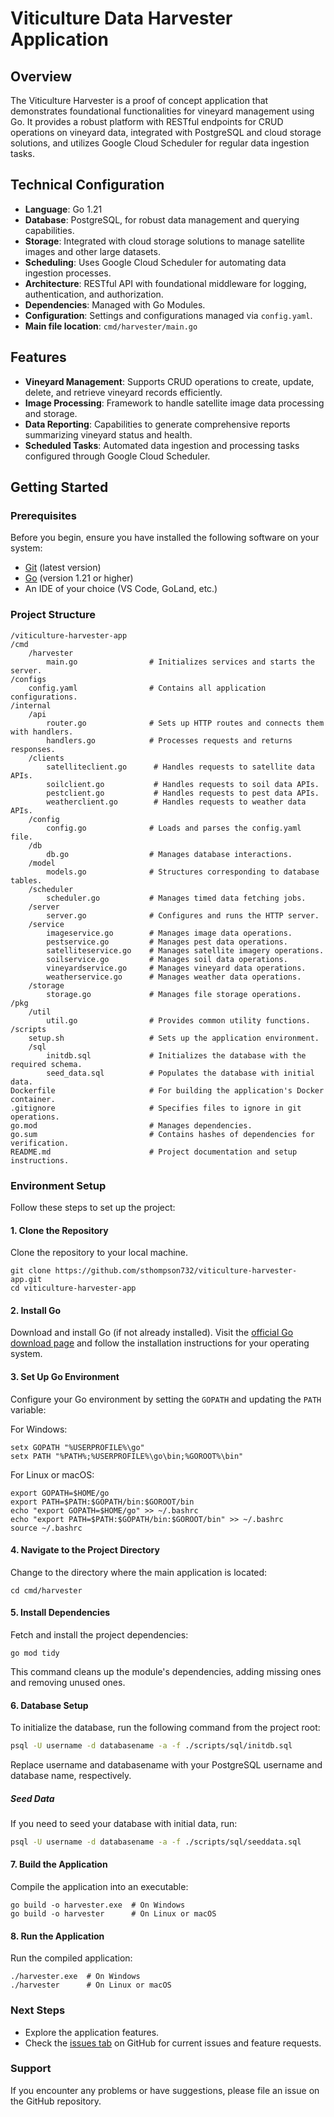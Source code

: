 # Viticulture Data Harvester Application

## Overview

The Viticulture Harvester is a proof of concept application that demonstrates foundational functionalities for vineyard management using Go. It provides a robust platform with RESTful endpoints for CRUD operations on vineyard data, integrated with PostgreSQL and cloud storage solutions, and utilizes Google Cloud Scheduler for regular data ingestion tasks.

## Technical Configuration

- **Language**: Go 1.21
- **Database**: PostgreSQL, for robust data management and querying capabilities.
- **Storage**: Integrated with cloud storage solutions to manage satellite images and other large datasets.
- **Scheduling**: Uses Google Cloud Scheduler for automating data ingestion processes.
- **Architecture**: RESTful API with foundational middleware for logging, authentication, and authorization.
- **Dependencies**: Managed with Go Modules.
- **Configuration**: Settings and configurations managed via `config.yaml`.
- **Main file location**: `cmd/harvester/main.go`

## Features

- **Vineyard Management**: Supports CRUD operations to create, update, delete, and retrieve vineyard records efficiently.
- **Image Processing**: Framework to handle satellite image data processing and storage.
- **Data Reporting**: Capabilities to generate comprehensive reports summarizing vineyard status and health.
- **Scheduled Tasks**: Automated data ingestion and processing tasks configured through Google Cloud Scheduler.

## Getting Started

### Prerequisites

Before you begin, ensure you have installed the following software on your system:

- [Git](https://git-scm.com/downloads) (latest version)
- [Go](https://go.dev/dl/) (version 1.21 or higher)
- An IDE of your choice (VS Code, GoLand, etc.)

### Project Structure

```text
/viticulture-harvester-app
/cmd
    /harvester
        main.go                # Initializes services and starts the server.
/configs
    config.yaml                # Contains all application configurations.
/internal
    /api
        router.go              # Sets up HTTP routes and connects them with handlers.
        handlers.go            # Processes requests and returns responses.
    /clients
        satelliteclient.go      # Handles requests to satellite data APIs.
        soilclient.go           # Handles requests to soil data APIs.
        pestclient.go           # Handles requests to pest data APIs.
        weatherclient.go        # Handles requests to weather data APIs.
    /config
        config.go              # Loads and parses the config.yaml file.
    /db
        db.go                  # Manages database interactions.
    /model
        models.go              # Structures corresponding to database tables.
    /scheduler
        scheduler.go           # Manages timed data fetching jobs.
    /server
        server.go              # Configures and runs the HTTP server.
    /service
        imageservice.go        # Manages image data operations.
        pestservice.go         # Manages pest data operations.
        satelliteservice.go    # Manages satellite imagery operations.
        soilservice.go         # Manages soil data operations.
        vineyardservice.go     # Manages vineyard data operations.
        weatherservice.go      # Manages weather data operations.
    /storage
        storage.go             # Manages file storage operations.
/pkg
    /util
        util.go                # Provides common utility functions.
/scripts
    setup.sh                   # Sets up the application environment.
    /sql
        initdb.sql             # Initializes the database with the required schema.
        seed_data.sql          # Populates the database with initial data.
Dockerfile                     # For building the application's Docker container.
.gitignore                     # Specifies files to ignore in git operations.
go.mod                         # Manages dependencies.
go.sum                         # Contains hashes of dependencies for verification.
README.md                      # Project documentation and setup instructions.

```

### Environment Setup

Follow these steps to set up the project:

#### 1. Clone the Repository

Clone the repository to your local machine.

```
git clone https://github.com/sthompson732/viticulture-harvester-app.git
cd viticulture-harvester-app
```

#### 2. Install Go

Download and install Go (if not already installed). Visit the [official Go download page](https://go.dev/dl/) and follow the installation instructions for your operating system.

#### 3. Set Up Go Environment

Configure your Go environment by setting the `GOPATH` and updating the `PATH` variable:

For Windows:

```
setx GOPATH "%USERPROFILE%\go"
setx PATH "%PATH%;%USERPROFILE%\go\bin;%GOROOT%\bin"
```

For Linux or macOS:

```
export GOPATH=$HOME/go
export PATH=$PATH:$GOPATH/bin:$GOROOT/bin
echo "export GOPATH=$HOME/go" >> ~/.bashrc
echo "export PATH=$PATH:$GOPATH/bin:$GOROOT/bin" >> ~/.bashrc
source ~/.bashrc
```

#### 4. Navigate to the Project Directory

Change to the directory where the main application is located:

```
cd cmd/harvester
```

#### 5. Install Dependencies

Fetch and install the project dependencies:

```
go mod tidy
```

This command cleans up the module's dependencies, adding missing ones and removing unused ones.

#### 6. Database Setup

To initialize the database, run the following command from the project root:

``` bash
psql -U username -d databasename -a -f ./scripts/sql/initdb.sql

```

Replace username and databasename with your PostgreSQL username and database name, respectively.

##### Seed Data

If you need to seed your database with initial data, run:

``` bash
psql -U username -d databasename -a -f ./scripts/sql/seeddata.sql
```

#### 7. Build the Application

Compile the application into an executable:

```
go build -o harvester.exe  # On Windows
go build -o harvester      # On Linux or macOS
```

#### 8. Run the Application

Run the compiled application:

```
./harvester.exe  # On Windows
./harvester      # On Linux or macOS
```

### Next Steps

- Explore the application features.
- Check the [issues tab](<link-to-issues-tab>) on GitHub for current issues and feature requests.

### Support

If you encounter any problems or have suggestions, please file an issue on the GitHub repository.
